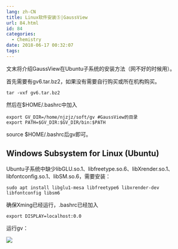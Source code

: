 ```yaml
---
lang: zh-CN
title: Linux软件安装⑤|GaussView
url: 84.html
id: 84
categories:
  - Chemistry
date: 2018-06-17 00:32:07
tags:
---
```


文末将介绍GaussView在Ubuntu子系统的安装方法（网不好的时候用）。

首先需要有gv6.tar.bz2，如果没有需要自行购买或所在机构购买。

    tar -vxf gv6.tar.bz2

然后在$HOME/.bashrc中加入

    export GV_DIR=/home/njzjz/soft/gv #GaussView的目录
    export PATH=$GV_DIR:$GV_DIR/bin:$PATH

source $HOME/.bashrc后gv即可。

Windows Subsystem for Linux (Ubuntu)
------------------------------------

Ubuntu子系统中缺少libGLU.so.1、libfreetype.so.6、libXrender.so.1、libfontconfig.so.1、libSM.so.6，需要安装：

    sudo apt install libglu1-mesa libfreetype6 libxrender-dev libfontconfig libsm6

确保Xming已经运行，.bashrc已经加入

    export DISPLAY=localhost:0.0

运行gv：

![](https://i.loli.net/2018/06/17/5b253e2d449ca.jpg)
